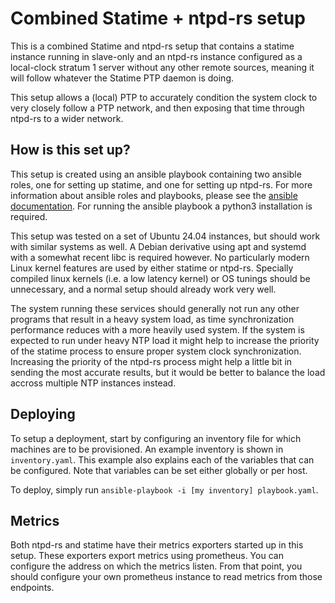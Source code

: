 # Combined Statime + ntpd-rs setup
This is a combined Statime and ntpd-rs setup that contains a statime instance
running in slave-only and an ntpd-rs instance configured as a local-clock
stratum 1 server without any other remote sources, meaning it will follow
whatever the Statime PTP daemon is doing.

This setup allows a (local) PTP to accurately condition the system clock to very
closely follow a PTP network, and then exposing that time through ntpd-rs to a
wider network.

## How is this set up?
This setup is created using an ansible playbook containing two ansible roles,
one for setting up statime, and one for setting up ntpd-rs. For more information
about ansible roles and playbooks, please see the [ansible documentation]. For
running the ansible playbook a python3 installation is required.

This setup was tested on a set of Ubuntu 24.04 instances, but should work with
similar systems as well. A Debian derivative using apt and systemd with a
somewhat recent libc is required however. No particularly modern Linux kernel
features are used by either statime or ntpd-rs. Specially compiled linux
kernels (i.e. a low latency kernel) or OS tunings should be unnecessary, and a
normal setup should already work very well.

The system running these services should generally not run any other programs
that result in a heavy system load, as time synchronization performance reduces
with a more heavily used system. If the system is expected to run under heavy
NTP load it might help to increase the priority of the statime process to ensure
proper system clock synchronization. Increasing the priority of the ntpd-rs
process might help a little bit in sending the most accurate results, but it
would be better to balance the load accross multiple NTP instances instead.

[ansible documentation]: https://docs.ansible.com/

## Deploying
To setup a deployment, start by configuring an inventory file for which machines
are to be provisioned. An example inventory is shown in `inventory.yaml`. This
example also explains each of the variables that can be configured. Note that
variables can be set either globally or per host.

To deploy, simply run `ansible-playbook -i [my inventory] playbook.yaml`.

## Metrics
Both ntpd-rs and statime have their metrics exporters started up in this setup.
These exporters export metrics using prometheus. You can configure the address
on which the metrics listen. From that point, you should configure your own
prometheus instance to read metrics from those endpoints.
